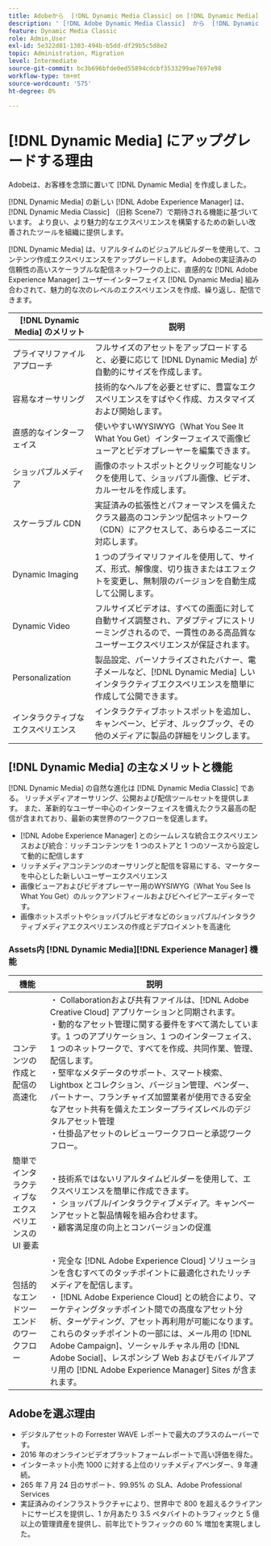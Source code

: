 ```yaml
---
title: Adobeから  [!DNL Dynamic Media Classic] on [!DNL Dynamic Media]  [!DNL Experience Manager] Assetsへのアップグレード
description: ' [!DNL Adobe Dynamic Media Classic]  から  [!DNL Dynamic Media]  へのアップグレード  [!DNL Adobe Experience Manager].  [!DNL Dynamic Media] の主なメリットと機能について説明します。 機能リストの比較、アップグレードに関する FAQ、準備チェックリストを確認します。'
feature: Dynamic Media Classic
role: Admin,User
exl-id: 5e322d81-1303-494b-b5dd-df29b5c5d8e2
topic: Administration, Migration
level: Intermediate
source-git-commit: bc3b696bfde0ed55894cdcbf3533299ae7697e98
workflow-type: tm+mt
source-wordcount: '575'
ht-degree: 0%

---
```


# [!DNL Dynamic Media] にアップグレードする理由

Adobeは、お客様を念頭に置いて [!DNL Dynamic Media] を作成しました。

[!DNL Dynamic Media] の新しい [!DNL Adobe Experience Manager] は、[!DNL Dynamic Media Classic] （旧称 Scene7）で期待される機能に基づいています。 より良い、より魅力的なエクスペリエンスを構築するための新しい改善されたツールを組織に提供します。

[!DNL Dynamic Media] は、リアルタイムのビジュアルビルダーを使用して、コンテンツ作成エクスペリエンスをアップグレードします。 Adobeの実証済みの信頼性の高いスケーラブルな配信ネットワークの上に、直感的な [!DNL Adobe Experience Manager] ユーザーインターフェイス [!DNL Dynamic Media] 組み合わされて、魅力的な次のレベルのエクスペリエンスを作成、繰り返し、配信できます。

| [!DNL Dynamic Media] のメリット | 説明 |
| --- | --- |
| プライマリファイルアプローチ | フルサイズのアセットをアップロードすると、必要に応じて [!DNL Dynamic Media] が自動的にサイズを作成します。 |
| 容易なオーサリング | 技術的なヘルプを必要とせずに、豊富なエクスペリエンスをすばやく作成、カスタマイズおよび開始します。 |
| 直感的なインターフェイス | 使いやすいWYSIWYG（What You See It What You Get）インターフェイスで画像ビューアとビデオプレーヤーを編集できます。 |
| ショッパブルメディア | 画像のホットスポットとクリック可能なリンクを使用して、ショッパブル画像、ビデオ、カルーセルを作成します。 |
| スケーラブル CDN | 実証済みの拡張性とパフォーマンスを備えたクラス最高のコンテンツ配信ネットワーク（CDN）にアクセスして、あらゆるニーズに対応します。 |
| Dynamic Imaging | 1 つのプライマリファイルを使用して、サイズ、形式、解像度、切り抜きまたはエフェクトを変更し、無制限のバージョンを自動生成して公開します。 |
| Dynamic Video | フルサイズビデオは、すべての画面に対して自動サイズ調整され、アダプティブにストリーミングされるので、一貫性のある高品質なユーザーエクスペリエンスが保証されます。 |
| Personalization | 製品設定、パーソナライズされたバナー、電子メールなど、[!DNL Dynamic Media] しいインタラクティブエクスペリエンスを簡単に作成して公開できます。 |
| インタラクティブなエクスペリエンス | インタラクティブホットスポットを追加し、キャンペーン、ビデオ、ルックブック、その他のメディアに製品の詳細をリンクします。 |

## [!DNL Dynamic Media] の主なメリットと機能

[!DNL Dynamic Media] の自然な進化は [!DNL Dynamic Media Classic] である。 リッチメディアオーサリング、公開および配信ツールセットを提供します。 また、革新的なユーザー中心のインターフェイスを備えたクラス最高の配信が含まれており、最新の実世界のワークフローを促進します。

* [!DNL Adobe Experience Manager] とのシームレスな統合エクスペリエンスおよび統合：リッチコンテンツを 1 つのストアと 1 つのソースから設定して動的に配信します
* リッチメディアコンテンツのオーサリングと配信を容易にする、マーケターを中心とした新しいユーザーエクスペリエンス
* 画像ビューアおよびビデオプレーヤー用のWYSIWYG（What You See Is What You Get）のルックアンドフィールおよびビヘイビアーエディターです。
* 画像ホットスポットやショッパブルビデオなどのショッパブル/インタラクティブメディアエクスペリエンスの作成とデプロイメントを高速化

### Assets内 [!DNL Dynamic Media][!DNL Experience Manager] 機能

| 機能 | 説明 |
| --- | --- |
| コンテンツの作成と配信の高速化 | ・ Collaborationおよび共有ファイルは、[!DNL Adobe Creative Cloud] アプリケーションと同期されます。<br>・動的なアセット管理に関する要件をすべて満たしています。1 つのアプリケーション、1 つのインターフェイス、1 つのネットワークで、すべてを作成、共同作業、管理、配信します。<br>・堅牢なメタデータのサポート、スマート検索、Lightbox とコレクション、バージョン管理、ベンダー、パートナー、フランチャイズ加盟業者が使用できる安全なアセット共有を備えたエンタープライズレベルのデジタルアセット管理 <br>・仕掛品アセットのレビューワークフローと承認ワークフロー。 |
| 簡単でインタラクティブなエクスペリエンスの UI 要素 | ・技術系ではないリアルタイムビルダーを使用して、エクスペリエンスを簡単に作成できます。<br>・ ショッパブル/インタラクティブメディア。キャンペーンアセットと製品情報を組み合わせます。<br>・顧客満足度の向上とコンバージョンの促進 |
| 包括的なエンドツーエンドのワークフロー | ・完全な [!DNL Adobe Experience Cloud] ソリューションを含むすべてのタッチポイントに最適化されたリッチメディアを配信します。<br>・ [!DNL Adobe Experience Cloud] との統合により、マーケティングタッチポイント間での高度なアセット分析、ターゲティング、アセット再利用が可能になります。 これらのタッチポイントの一部には、メール用の [!DNL Adobe Campaign]、ソーシャルチャネル用の [!DNL Adobe Social]、レスポンシブ Web およびモバイルアプリ用の [!DNL Adobe Experience Manager] Sites が含まれます。 |

## Adobeを選ぶ理由

* デジタルアセットの Forrester WAVE レポートで最大のプラスのムーバーです。
* 2016 年のオンラインビデオプラットフォームレポートで高い評価を得た。
* インターネット小売 1000 に対する上位のリッチメディアベンダー、9 年連続。
* 265 年 7 月 24 日のサポート、99.95% の SLA、Adobe Professional Services
* 実証済みのインフラストラクチャにより、世界中で 800 を超えるクライアントにサービスを提供し、1 か月あたり 3.5 ペタバイトのトラフィックと 5 億以上の管理資産を提供し、前年比でトラフィックの 60 % 増加を実現しました。
